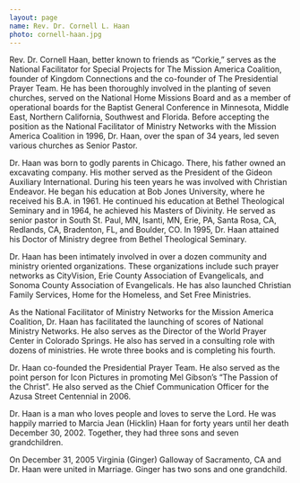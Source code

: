```yaml
---
layout: page
name: Rev. Dr. Cornell L. Haan
photo: cornell-haan.jpg
---
```

Rev. Dr. Cornell Haan, better known to friends as “Corkie,” serves as the National Facilitator for Special Projects for The Mission America Coalition, founder of Kingdom Connections and the co-founder of The Presidential Prayer Team.  He has been thoroughly involved in the planting of seven churches, served on the National Home Missions Board and as a member of operational boards for the Baptist General Conference in Minnesota, Middle East, Northern California, Southwest and Florida.  Before accepting the position as the National Facilitator of Ministry Networks with the Mission America Coalition in 1996, Dr. Haan, over the span of 34 years, led seven various churches as Senior Pastor. 

Dr. Haan was born to godly parents in Chicago.  There, his father owned an excavating company.  His mother served as the President of the Gideon Auxiliary International.  During his teen years he was involved with Christian Endeavor.  He began his education at Bob Jones University, where he received his B.A. in 1961.  He continued his education at Bethel Theological Seminary and in 1964, he achieved his Masters of Divinity.  He served as senior pastor in South St. Paul, MN, Isanti, MN, Erie, PA, Santa Rosa, CA, Redlands, CA, Bradenton, FL, and Boulder, CO.  In 1995, Dr. Haan attained his Doctor of Ministry degree from Bethel Theological Seminary.  

Dr. Haan has been intimately involved in over a dozen community and ministry oriented organizations.  These organizations include such prayer networks as CityVision, Erie County Association of Evangelicals, and Sonoma County Association of Evangelicals.  He has also launched Christian Family Services, Home for the Homeless, and Set Free Ministries.  

As the National Facilitator of Ministry Networks for the Mission America Coalition, Dr. Haan has facilitated the launching of scores of National Ministry Networks.  He also serves as the Director of the World Prayer Center in Colorado Springs.  He also has served in a consulting role with dozens of ministries.  He wrote three books and is completing his fourth.

Dr. Haan co-founded the Presidential Prayer Team.  He also served as the point person for Icon Pictures in promoting Mel Gibson’s “The Passion of the Christ”.  He also served as the Chief Communication Officer for the Azusa Street Centennial in 2006.

Dr. Haan is a man who loves people and loves to serve the Lord.  He was happily married to Marcia Jean (Hicklin) Haan for forty years until her death December 30, 2002.  Together, they had three sons and seven grandchildren.

On December 31, 2005 Virginia (Ginger) Galloway of Sacramento, CA and Dr. Haan were united in Marriage.  Ginger has two sons and one grandchild.